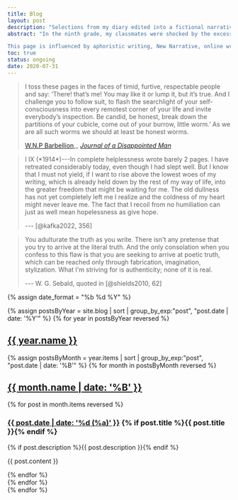 ```yaml
---
title: Blog
layout: post
description: "Selections from my diary edited into a fictional narrative. Emotions, ideas, gossip, writing notes, shopping lists, daydreams, fantasies."
abstract: "In the ninth grade, my classmates were shocked by the excessive candour of my MySpace blog posts. I published the truth of how I felt before considering the consequences. The diary that I publish today is an ongoing experiment in autofictional narrativization---not a work until it's done, and until then a residue of my process of art, and of living. Nothing should be taken as true, but everything is based in reality. 

This page is influenced by aphoristic writing, New Narrative, online writing, diary writing, the autobiography, contemporary art, and cognitive behavioural therapy. *Here are the words that I have left on my page, and in them you will see---the very distance that lies between truth and fiction, between life and art!*"
toc: true
status: ongoing
date: 2020-07-31
---
```


<blockquote class="epigraph">
I toss these pages in the faces of timid, furtive, respectable people and say: ‘There! that’s me! You may like it or lump it, but it’s true. And I challenge you to follow suit, to flash the searchlight of your self-consciousness into every remotest corner of your life and invite everybody’s inspection. Be candid, be honest, break down the partitions of your cubicle, come out of your burrow, little worm.’ As we are all such worms we should at least be honest worms.

[W.N.P Barbellion](https://en.wikipedia.org/wiki/W._N._P._Barbellion),_ [*Journal of a Disappointed Man*](https://www.pseudopodium.org/barbellionblog/books.html)

</blockquote>

<blockquote class="epigraph">
I IX (*1914*)---In complete helplessness wrote barely 2 pages. I have retreated considerably today, even though I had slept well. But I know that I must not yield, if I want to rise above the lowest woes of my writing, which is already held down by the rest of my way of life, into the greater freedom that might be waiting for me. The old dullness has not yet completely left me I realize and the coldness of my heart might never leave me. The fact that I recoil from no humiliation can just as well mean hopelessness as give hope.

--- [@kafka2022, 356]

</blockquote>

<blockquote class="epigraph">
You adulturate the truth as you write. There isn't any pretense that you try to arrive at the literal truth. And the only consolation when you confess to this flaw is that you are seeking to arrive at poetic truth, which can be reached only through fabrication, imagination, stylization. What I'm striving for is authenticity; none of it is real.

--- W. G. Sebald, quoted in [@shields2010, 62]

</blockquote>

{% assign date_format = "%b %d %Y" %}

{% assign postsByYear = site.blog | sort | group_by_exp:"post", "post.date | date: '%Y'" %}
{% for year in postsByYear reversed %}
<section id="{{ year.name }}">
<h1 id="{{ year.name }}"><a href="/blog#{{ year.name }}">{{ year.name }}</a></h1>
{% assign postsByMonth = year.items | sort | group_by_exp:"post", "post.date | date: '%B'" %}
{% for month in postsByMonth reversed %}
<section id="{{ year.name }}-{{ month.name | date: '%m' }}">
<h2 id="{{ year.name }}-{{ month.name | date: '%m' }}">
	<a href="#{{ year.name }}-{{ month.name | date: '%m' }}">{{ month.name | date: '%B' }}</a>
</h2>
{% for post in month.items reversed %}
<section class="blog-post" id="{{ year.name }}-{{ month.name | date: '%m' }}-{{ post.date | date: '%d' }}">
<div class="blog-post-header">
<h3 id="{{ year.name }}-{{ month.name | date: '%m' }}-{{ post.date | date: '%d' }}" class="blog-post-date">
	<a href="#{{ year.name }}-{{ month.name | date: '%m' }}-{{ post.date | date: '%d' }}" title="{{ post.title }}, posted on {{ post.date | date: "%b %e, %Y." }}">
		<time itemprop="datePublished">{{ post.date | date: '%d (%a)' }}</a>
{% if post.title %}<span class="blog-post-title">{{ post.title }}</span>{% endif %}
 		</time>
</h3>
{% if post.description %}<span class="blog-post-description">{{ post.description }}</span>{% endif %}

</div>

{{ post.content }}

</section>
{% endfor %}
</section>
{% endfor %}
</section>
{% endfor %}
